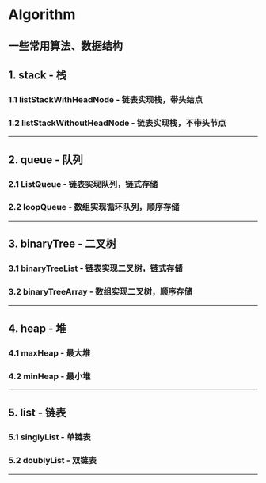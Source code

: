# Algorithm

一些常用算法、数据结构
-------------------------

## 1. stack - 栈

### 1.1 listStackWithHeadNode - 链表实现栈，带头结点

### 1.2 listStackWithoutHeadNode - 链表实现栈，不带头节点

-------------------------

## 2. queue - 队列

### 2.1 ListQueue - 链表实现队列，链式存储

### 2.2 loopQueue - 数组实现循环队列，顺序存储

-------------------------

## 3. binaryTree - 二叉树

### 3.1 binaryTreeList - 链表实现二叉树，链式存储

### 3.2 binaryTreeArray - 数组实现二叉树，顺序存储

-------------------------

## 4. heap - 堆

### 4.1 maxHeap - 最大堆

### 4.2 minHeap - 最小堆

-------------------------

## 5. list - 链表

### 5.1 singlyList - 单链表

### 5.2 doublyList - 双链表

-------------------------
